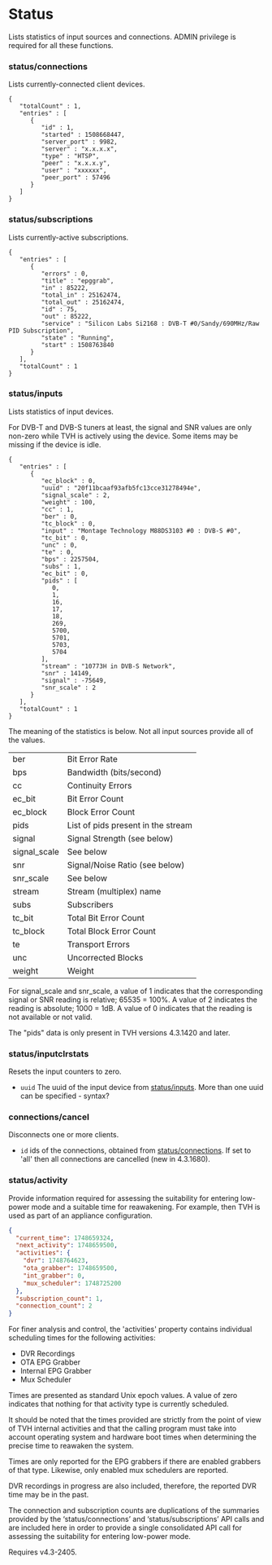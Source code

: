 # Status

Lists statistics of input sources and connections. ADMIN privilege is required for all these functions.

### status/connections

Lists currently-connected client devices.

```
{
   "totalCount" : 1,
   "entries" : [
      {
         "id" : 1,
         "started" : 1508668447,
         "server_port" : 9982,
         "server" : "x.x.x.x",
         "type" : "HTSP",
         "peer" : "x.x.x.y",
         "user" : "xxxxxx",
         "peer_port" : 57496
      }
   ]
}
```

### status/subscriptions

Lists currently-active subscriptions.

```
{
   "entries" : [
      {
         "errors" : 0,
         "title" : "epggrab",
         "in" : 85222,
         "total_in" : 25162474,
         "total_out" : 25162474,
         "id" : 75,
         "out" : 85222,
         "service" : "Silicon Labs Si2168 : DVB-T #0/Sandy/690MHz/Raw PID Subscription",
         "state" : "Running",
         "start" : 1508763840
      }
   ],
   "totalCount" : 1
}
```

### status/inputs

Lists statistics of input devices.

For DVB-T and DVB-S tuners at least, the signal and SNR values are only non-zero while TVH is actively using the device. Some items may be missing if the device is idle.

```
{
   "entries" : [
      {
         "ec_block" : 0,
         "uuid" : "20f11bcaaf93afb5fc13cce31278494e",
         "signal_scale" : 2,
         "weight" : 100,
         "cc" : 1,
         "ber" : 0,
         "tc_block" : 0,
         "input" : "Montage Technology M88DS3103 #0 : DVB-S #0",
         "tc_bit" : 0,
         "unc" : 0,
         "te" : 0,
         "bps" : 2257504,
         "subs" : 1,
         "ec_bit" : 0,
         "pids" : [
            0,
            1,
            16,
            17,
            18,
            269,
            5700,
            5701,
            5703,
            5704
         ],
         "stream" : "10773H in DVB-S Network",
         "snr" : 14149,
         "signal" : -75649,
         "snr_scale" : 2
      }
   ],
   "totalCount" : 1
}
```

The meaning of the statistics is below. Not all input sources provide all of the values.

|               |                                    |
| ------------- | ---------------------------------- |
| ber           | Bit Error Rate                     |
| bps           | Bandwidth (bits/second)            |
| cc            | Continuity Errors                  |
| ec\_bit       | Bit Error Count                    |
| ec\_block     | Block Error Count                  |
| pids          | List of pids present in the stream |
| signal        | Signal Strength (see below)        |
| signal\_scale | See below                          |
| snr           | Signal/Noise Ratio (see below)     |
| snr\_scale    | See below                          |
| stream        | Stream (multiplex) name            |
| subs          | Subscribers                        |
| tc\_bit       | Total Bit Error Count              |
| tc\_block     | Total Block Error Count            |
| te            | Transport Errors                   |
| unc           | Uncorrected Blocks                 |
| weight        | Weight                             |

For signal\_scale and snr\_scale, a value of 1 indicates that the corresponding signal or SNR reading is relative; 65535 = 100%. A value of 2 indicates the reading is absolute; 1000 = 1dB. A value of 0 indicates that the reading is not available or not valid.

The "pids" data is only present in TVH versions 4.3.1420 and later.

### status/inputclrstats

Resets the input counters to zero.

* `uuid` The uuid of the input device from [status/inputs](status.md#status-inputs). More than one uuid can be specified - syntax?

### connections/cancel



Disconnects one or more clients.

* `id` ids of the connections, obtained from [status/connections](status.md#status-connections). If set to 'all' then all connections are cancelled (new in 4.3.1680).

### status/activity

Provide information required for assessing the suitability for entering low-power mode and a suitable time for reawakening.  For example, then TVH is used as part of an appliance configuration.

```json
{
  "current_time": 1748659324,
  "next_activity": 1748659500,
  "activities": {
    "dvr": 1748764623,
    "ota_grabber": 1748659500,
    "int_grabber": 0,
    "mux_scheduler": 1748725200
  },
  "subscription_count": 1,
  "connection_count": 2
}
```

For finer analysis and control, the 'activities' property contains individual scheduling times for the following activities:

* DVR Recordings
* OTA EPG Grabber
* Internal EPG Grabber
* Mux Scheduler

Times are presented as standard Unix epoch values. A value of zero indicates that nothing for that activity type is currently scheduled.

It should be noted that the times provided are strictly from the point of view of TVH internal activities and that the calling program must take into account operating system and hardware boot times when determining the precise time to reawaken the system.

Times are only reported for the EPG grabbers if there are enabled grabbers of that type. Likewise, only enabled mux schedulers are reported.

DVR recordings in progress are also included, therefore, the reported DVR time may be in the past.

The connection and subscription counts are duplications of the summaries provided by the ‘status/connections’ and ‘status/subscriptions’ API calls and are included here in order to provide a single consolidated API call for assessing the suitability for entering low-power mode.

Requires v4.3-2405.
